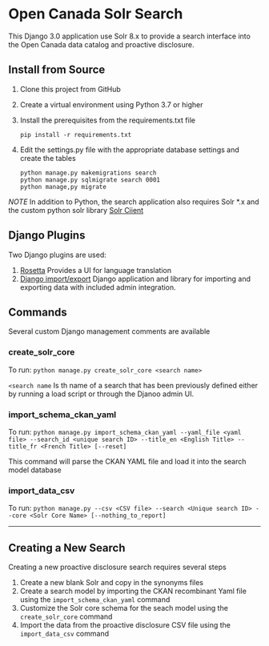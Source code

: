 # Open Canada Solr Search #

This Django 3.0 application use Solr 8.x to provide a search interface into the 
Open Canada data catalog and proactive disclosure.

## Install from Source

1. Clone this project from GitHub

1. Create a virtual environment using Python 3.7 or higher

1. Install the prerequisites from the requirements.txt file

    `pip install -r requirements.txt`

1. Edit the settings.py file with the appropriate database settings and create the tables

    `python manage.py makemigrations search`<br>
    `python manage.py sqlmigrate search 0001`<br>
    `python manage,py migrate`

*NOTE* In addition to Python, the search application also requires Solr *.x and the custom python solr library [Solr Ciient](https://github.com/thriuin/SolrClient)
## Django Plugins ##

Two Django plugins are used:

1. [Rosetta](https://django-rosetta.readthedocs.io/index.html) Provides a UI for language translation
2. [Django import/export](https://django-import-export.readthedocs.io/en/latest/)  Django application and library for importing and exporting data with included admin integration.

## Commands ##

Several custom Django management comments are available  

### create_solr_core

To run: `python manage.py create_solr_core <search name>`

`<search name` Is th name of a search that has been previously defined either by running a load script or
through the Djanoo admin UI.

### import_schema_ckan_yaml

To run: `python manage.py import_schema_ckan_yaml --yaml_file <yaml file> --search_id <unique search ID> --title_en <English Title> --title_fr <French Title> [--reset]`

This command will parse the CKAN YAML file and load it into the search model database

### import_data_csv

To run: `python manage.py --csv <CSV file> --search <Unique search ID> --core <Solr Core Name> [--nothing_to_report]`

---

## Creating a New Search

Creating a new proactive disclosure search requires several steps

1. Create a new blank Solr and copy in the synonyms files
2. Create a search model by importing the CKAN recombinant Yaml file using the `import_schema_ckan_yaml` command
3. Customize the Solr core schema for the seach model using the `create_solr_core` command
4. Import the data from the proactive disclosure CSV file using the `import_data_csv` command

